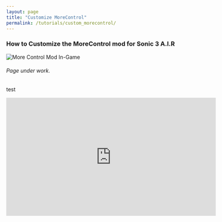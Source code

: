 ```yaml
---
layout: page
title: "Customize MoreControl"
permalink: /tutorials/custom_morecontrol/
---
```


### How to Customize the MoreControl mod for Sonic 3 A.I.R

![More Control Mod In-Game](https://i.imgur.com/JBWFqib.png)

###### Page under work.

test
<iframe width="560" height="315" src="https://www.youtube.com/embed/G0UojXxavTE" title="YouTube video player" frameborder="0" allow="accelerometer; autoplay; clipboard-write; encrypted-media; gyroscope; picture-in-picture" allowfullscreen></iframe>
